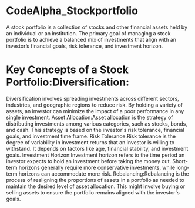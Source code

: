 # CodeAlpha_Stockportfolio
A stock portfolio is a collection of stocks and other financial assets held by an individual or an institution. The primary goal of managing a stock portfolio is to achieve a balanced mix of investments that align with an investor’s financial goals, risk tolerance, and investment horizon.
# Key Concepts of a Stock Portfolio:Diversification:
Diversification involves spreading investments across different sectors, industries, and geographic regions to reduce risk. By holding a variety of assets, an investor can minimize the impact of a poor performance in any single investment.
Asset Allocation:Asset allocation is the strategy of distributing investments among various categories, such as stocks, bonds, and cash. This strategy is based on the investor's risk tolerance, financial goals, and investment time frame.
Risk Tolerance:Risk tolerance is the degree of variability in investment returns that an investor is willing to withstand. It depends on factors like age, financial stability, and investment goals.
Investment Horizon:Investment horizon refers to the time period an investor expects to hold an investment before taking the money out. Short-term horizons generally require more conservative investments, while long-term horizons can accommodate more risk.
Rebalancing:Rebalancing is the process of realigning the proportions of assets in a portfolio as needed to maintain the desired level of asset allocation. This might involve buying or selling assets to ensure the portfolio remains aligned with the investor's goals.
